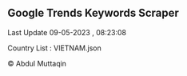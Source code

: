

## Google Trends Keywords Scraper 
 
Last Update 09-05-2023 , 08:23:08

Country List :
VIETNAM.json



© Abdul Muttaqin 
